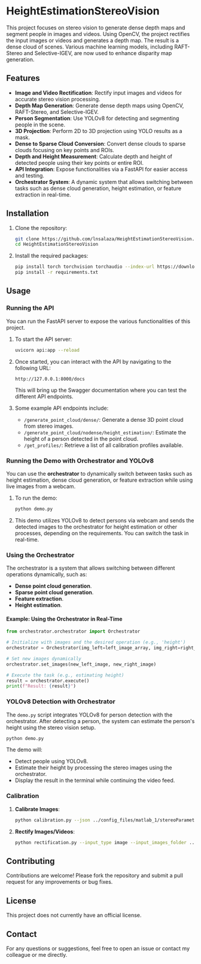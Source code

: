 # HeightEstimationStereoVision

This project focuses on stereo vision to generate dense depth maps and segment people in images and videos. Using OpenCV, the project rectifies the input images or videos and generates a depth map. The result is a dense cloud of scenes. Various machine learning models, including RAFT-Stereo and Selective-IGEV, are now used to enhance disparity map generation.

## Features

- **Image and Video Rectification**: Rectify input images and videos for accurate stereo vision processing.
- **Depth Map Generation**: Generate dense depth maps using OpenCV, RAFT-Stereo, and Selective-IGEV.
- **Person Segmentation**: Use YOLOv8 for detecting and segmenting people in the scene.
- **3D Projection**: Perform 2D to 3D projection using YOLO results as a mask.
- **Dense to Sparse Cloud Conversion**: Convert dense clouds to sparse clouds focusing on key points and ROIs.
- **Depth and Height Measurement**: Calculate depth and height of detected people using their key points or entire ROI.
- **API Integration**: Expose functionalities via a FastAPI for easier access and testing.
- **Orchestrator System**: A dynamic system that allows switching between tasks such as dense cloud generation, height estimation, or feature extraction in real-time.

## Installation

1. Clone the repository:
    ```bash
    git clone https://github.com/lnsalaza/HeightEstimationStereoVision.git
    cd HeightEstimationStereoVision
    ```

2. Install the required packages:
    ```bash
    pip install torch torchvision torchaudio --index-url https://download.pytorch.org/whl/cu121
    pip install -r requirements.txt
    ```

## Usage

### Running the API

You can run the FastAPI server to expose the various functionalities of this project.

1. To start the API server:
    ```bash
    uvicorn api:app --reload
    ```

2. Once started, you can interact with the API by navigating to the following URL:
    ```
    http://127.0.0.1:8000/docs
    ```
    This will bring up the Swagger documentation where you can test the different API endpoints.

3. Some example API endpoints include:
   - `/generate_point_cloud/dense/`: Generate a dense 3D point cloud from stereo images.
   - `/generate_point_cloud/nodense/height_estimation/`: Estimate the height of a person detected in the point cloud.
   - `/get_profiles/`: Retrieve a list of all calibration profiles available.

### Running the Demo with Orchestrator and YOLOv8

You can use the **orchestrator** to dynamically switch between tasks such as height estimation, dense cloud generation, or feature extraction while using live images from a webcam.

1. To run the demo:
    ```bash
    python demo.py
    ```

2. This demo utilizes YOLOv8 to detect persons via webcam and sends the detected images to the orchestrator for height estimation or other processes, depending on the requirements. You can switch the task in real-time.

### Using the Orchestrator

The orchestrator is a system that allows switching between different operations dynamically, such as:

- **Dense point cloud generation**.
- **Sparse point cloud generation**.
- **Feature extraction**.
- **Height estimation**.

#### Example: Using the Orchestrator in Real-Time
```python
from orchestrator.orchestrator import Orchestrator

# Initialize with images and the desired operation (e.g., 'height')
orchestrator = Orchestrator(img_left=left_image_array, img_right=right_image_array, requirement="height")

# Set new images dynamically
orchestrator.set_images(new_left_image, new_right_image)

# Execute the task (e.g., estimating height)
result = orchestrator.execute()
print(f"Result: {result}")
```

### YOLOv8 Detection with Orchestrator

The `demo.py` script integrates YOLOv8 for person detection with the orchestrator. After detecting a person, the system can estimate the person's height using the stereo vision setup.

```python
python demo.py
```

The demo will:

- Detect people using YOLOv8.
- Estimate their height by processing the stereo images using the orchestrator.
- Display the result in the terminal while continuing the video feed.

### Calibration

1. **Calibrate Images**:
    ```bash
    python calibration.py --json ../config_files/matlab_1/stereoParameters.json --xml ../config_files/matlab_1/newStereoMap.xml --img_left ../images/originals/IMG_LEFT.jpg --img_right ../images/originals/IMG_RIGHT.jpg
    ```

2. **Rectify Images/Videos**:
    ```bash
    python rectification.py --input_type image --input_images_folder ../images/laser/groundTruth --output_images_folder ../images/calibration_results/matlab_1 --xml ../config_files/matlab_1/newStereoMap.xml
    ```

## Contributing

Contributions are welcome! Please fork the repository and submit a pull request for any improvements or bug fixes.

## License

This project does not currently have an official license.

## Contact

For any questions or suggestions, feel free to open an issue or contact my colleague or me directly.
